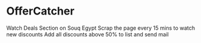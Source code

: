 # OfferCatcher

Watch Deals Section on Souq Egypt
Scrap the page every 15 mins to watch new discounts
Add all discounts above 50% to list and send mail

